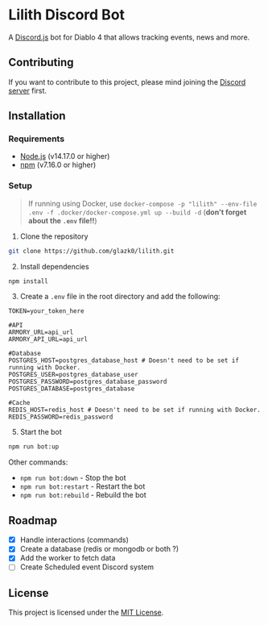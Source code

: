 # Lilith Discord Bot

A [Discord.js](https://discord.js.org/#/) bot for Diablo 4 that allows tracking events, news and more.

## Contributing

If you want to contribute to this project, please mind joining the [Discord server](https://discord.gg/Mv2yCrJK87) first.

## Installation

### Requirements

- [Node.js](https://nodejs.org/en/) (v14.17.0 or higher)
- [npm](https://www.npmjs.com/) (v7.16.0 or higher)

### Setup

> If running using Docker, use `docker-compose -p "lilith" --env-file .env -f .docker/docker-compose.yml up --build -d` (**don't forget about the `.env` file!!**)

1. Clone the repository

```bash
git clone https://github.com/glazk0/lilith.git
```

2. Install dependencies

```bash
npm install
```

3. Create a `.env` file in the root directory and add the following:

```env
TOKEN=your_token_here

#API
ARMORY_URL=api_url
ARMORY_API_URL=api_url

#Database
POSTGRES_HOST=postgres_database_host # Doesn't need to be set if running with Docker.
POSTGRES_USER=postgres_database_user
POSTGRES_PASSWORD=postgres_database_password
POSTGRES_DATABASE=postgres_database

#Cache
REDIS_HOST=redis_host # Doesn't need to be set if running with Docker.
REDIS_PASSWORD=redis_password
```

5. Start the bot

```bash
npm run bot:up
```

Other commands:

- `npm run bot:down` - Stop the bot
- `npm run bot:restart` - Restart the bot
- `npm run bot:rebuild` - Rebuild the bot

## Roadmap

- [x] Handle interactions (commands)
- [x] Create a database (redis or mongodb or both ?)
- [x] Add the worker to fetch data
- [ ] Create Scheduled event Discord system

## License

This project is licensed under the [MIT License](LICENSE).
